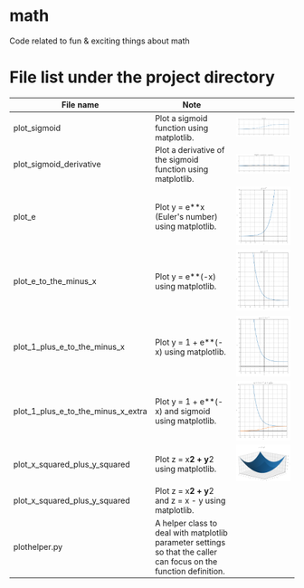 # math
Code related to fun &amp; exciting things about math

# File list under the project directory

| File name | Note | |
|---|---|---|
| plot_sigmoid | Plot a sigmoid function using matplotlib. | ![sample](assets/images/sigmoid.png) |
| plot_sigmoid_derivative | Plot a derivative of the sigmoid function using matplotlib. | ![sample](assets/images/sigmoid_derivative.png) |
| plot_e | Plot y = e**x (Euler's number) using matplotlib. | ![sample](assets/images/e.png) |
| plot_e_to_the_minus_x | Plot y = e**(-x) using matplotlib. | ![sample](assets/images/e_to_the_minus_x.png) |
| plot_1_plus_e_to_the_minus_x | Plot y = 1 + e**(-x) using matplotlib. | ![sample](assets/images/1_plus_e_to_the_minus_x.png) |
| plot_1_plus_e_to_the_minus_x_extra | Plot y = 1 + e**(-x) and sigmoid using matplotlib. | ![sample](assets/images/1_plus_e_to_the_minus_x_extra.png) |
| plot_x_squared_plus_y_squared | Plot z = x**2 + y**2 using matplotlib. | ![sample](assets/images/x_squared_plus_y_squared.png) |
| plot_x_squared_plus_y_squared | Plot z = x**2 + y**2 and z = x - y using matplotlib. | |
| plothelper.py | A helper class to deal with matplotlib parameter settings so that the caller can focus on the function definition. | |
